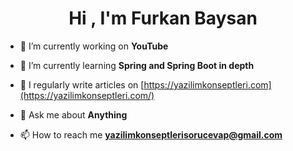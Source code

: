 <h1 align="center">Hi , I'm Furkan Baysan</h1>

- 🔭 I’m currently working on **YouTube**

- 🌱 I’m currently learning **Spring and Spring Boot in depth**

- 📝 I regularly write articles on [https://yazilimkonseptleri.com](https://yazilimkonseptleri.com/)

- 💬 Ask me about **Anything**

- 📫 How to reach me **yazilimkonseptlerisorucevap@gmail.com**
